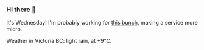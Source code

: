 ### Hi there :wave:

It's Wednesday! I'm probably working for [this bunch](https://github.com/kohofinancial), making a service more micro.

Weather in Victoria BC: light rain, at +9°C.
